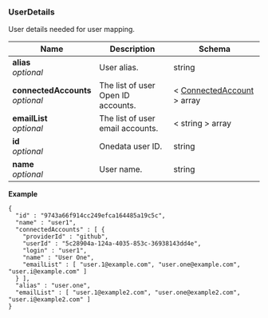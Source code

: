 
<a name="userdetails"></a>
### UserDetails
User details needed for user mapping.


|Name|Description|Schema|
|---|---|---|
|**alias**  <br>*optional*|User alias.|string|
|**connectedAccounts**  <br>*optional*|The list of user Open ID accounts.|< [ConnectedAccount](ConnectedAccount.md#connectedaccount) > array|
|**emailList**  <br>*optional*|The list of user email accounts.|< string > array|
|**id**  <br>*optional*|Onedata user ID.|string|
|**name**  <br>*optional*|User name.|string|

**Example**
```
{
  "id" : "9743a66f914cc249efca164485a19c5c",
  "name" : "user1",
  "connectedAccounts" : [ {
    "providerId" : "github",
    "userId" : "5c28904a-124a-4035-853c-36938143dd4e",
    "login" : "user1",
    "name" : "User One",
    "emailList" : [ "user.1@example.com", "user.one@example.com", "user.i@example.com" ]
  } ],
  "alias" : "user.one",
  "emailList" : [ "user.1@example2.com", "user.one@example2.com", "user.i@example2.com" ]
}
```



